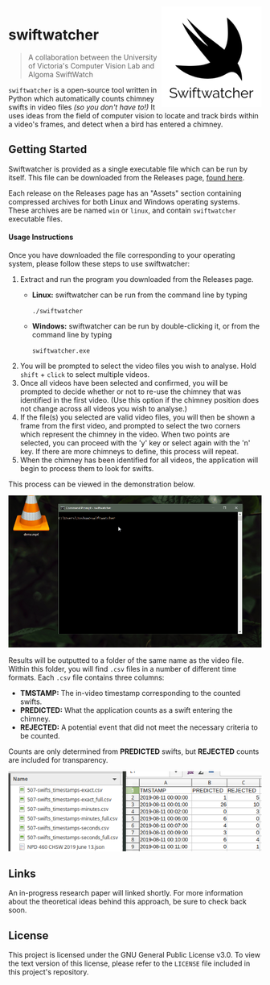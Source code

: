 <img src="data/logo.png" align="right" width="200" height="200"/>

# swiftwatcher
> A collaboration between the University of Victoria's Computer Vision 
Lab and Algoma SwiftWatch

`swiftwatcher` is a open-source tool written in Python which 
automatically counts chimney swifts in video files _(so you don't have 
to!)_ It uses ideas from the field of computer vision to locate and 
track birds within a video's frames, and detect when a bird has entered 
a chimney.

## Getting Started

Swiftwatcher is provided as a single executable file which can be run by
itself. This file can be downloaded from the Releases page, 
[found here](https://github.com/joshuacwnewton/swiftwatcher/releases). 

Each release on the Releases page has an "Assets" section containing 
compressed archives for both Linux and Windows operating systems. These 
archives are be named `win` or `linux`, and contain `swiftwatcher` 
executable files.

#### Usage Instructions

Once you have downloaded the file corresponding to your operating system, 
please follow these steps to use swiftwatcher:

1. Extract and run the program you downloaded from the Releases page. 
    * **Linux:** swiftwatcher can be run from the command line by typing

        `./swiftwatcher`
    * **Windows:** swiftwatcher can be run by double-clicking it, or
    from the command line by typing 
    
        `swiftwatcher.exe`
2. You will be prompted to select the video files you wish to analyse.
Hold `shift` + `click` to select multiple videos.
3. Once all videos have been selected and confirmed, you will be 
prompted to decide whether or not to re-use the chimney that was 
identified in the first video. (Use this option if the chimney position
does not change across all videos you wish to analyse.)
4. If the file(s) you selected are valid video files, you will then
be shown a frame from the first video, and prompted to select the two 
corners which represent the chimney in the video. When two points are 
selected, you can proceed with the 'y' key or select again with the 'n' 
key. If there are more chimneys to define, this process will repeat.
5. When the chimney has been identified for all videos, 
the application will begin to process them to look for swifts.

This process can be viewed in the demonstration below.

<p align="center"><img src="data/screenshots/demo.gif"></p>

Results will be outputted to a folder of the same name as the video 
file. Within this folder, you will find `.csv` files in a number of 
different time formats. Each `.csv` file contains three columns: 

* **TMSTAMP:** The in-video timestamp corresponding to the counted 
swifts.
* **PREDICTED:** What the application counts as a swift entering the 
chimney.
* **REJECTED:** A potential event that did not meet the 
necessary criteria to be counted. 

Counts are only determined from **PREDICTED** swifts, but **REJECTED**
counts are included for transparency.


<p align="center"><img src="data/screenshots/results.png"></p>

## Links

An in-progress research paper will linked shortly. For more information
about the theoretical ideas behind this approach, be sure to check back
soon.

## License

This project is licensed under the GNU General Public License v3.0. To
view the text version of this license, please refer to the `LICENSE`
file included in this project's repository.

